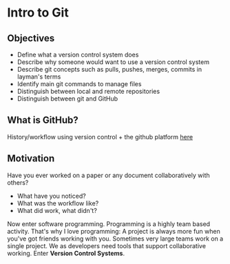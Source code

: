 # Intro to Git

## Objectives

* Define what a version control system does
* Describe why someone would want to use a version control system
* Describe git concepts such as pulls, pushes, merges, commits in layman's terms
* Identify main git commands to manage files
* Distinguish between local and remote repositories
* Distinguish between git and GitHub

## What is GitHub?
History/workflow using version control + the github platform [here](https://docs.google.com/presentation/d/1O885SvVPn1GW6SBnckDcVN3e533mDa31hQ-Y_QE9vQU/edit?usp=sharing)

## Motivation

Have you ever worked on a paper or any document collaboratively with others?

* What have you noticed?
* What was the workflow like?
* What did work, what didn't?

Now enter software programming. Programming is a highly team based activity. That's why I love programming: A project is always more fun when you've got friends working with you. Sometimes very large teams work on a single project. We as developers need tools that support collaborative working. Enter **Version Control Systems**.
